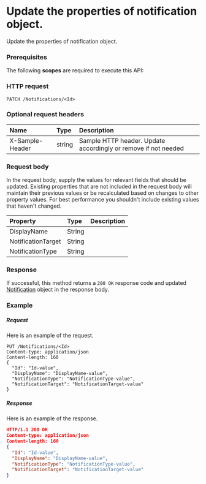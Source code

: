 # Update the properties of notification object.

Update the properties of notification object.
### Prerequisites
The following **scopes** are required to execute this API: 
### HTTP request
<!-- { "blockType": "ignored" } -->
```http
PATCH /Notifications/<Id>
```
### Optional request headers
| Name       | Type | Description|
|:-----------|:------|:----------|
| X-Sample-Header  | string  | Sample HTTP header. Update accordingly or remove if not needed|

### Request body
In the request body, supply the values for relevant fields that should be updated. Existing properties that are not included in the request body will maintain their previous values or be recalculated based on changes to other property values. For best performance you shouldn't include existing values that haven't changed.

| Property	   | Type	|Description|
|:---------------|:--------|:----------|
|DisplayName|String||
|NotificationTarget|String||
|NotificationType|String||

### Response
If successful, this method returns a `200 OK` response code and updated [Notification](../resources/notification.md) object in the response body.
### Example
##### Request
Here is an example of the request.
<!-- {
  "blockType": "request",
  "name": "update_notification"
}-->
```http
PUT /Notifications/<Id>
Content-type: application/json
Content-length: 160
{
  "Id": "Id-value",
  "DisplayName": "DisplayName-value",
  "NotificationType": "NotificationType-value",
  "NotificationTarget": "NotificationTarget-value"
}
```
##### Response
<!-- {
  "blockType": "response",
  "truncated": false,
  "@odata.type": "notification"
} -->
Here is an example of the response.
```json
HTTP/1.1 200 OK
Content-type: application/json
Content-length: 160
{
  "Id": "Id-value",
  "DisplayName": "DisplayName-value",
  "NotificationType": "NotificationType-value",
  "NotificationTarget": "NotificationTarget-value"
}
```

<!-- uuid: 7f6dbacd-3a28-4849-9895-7685a0aadbee
2015-10-16 22:29:34 UTC -->
<!-- {
  "type": "#page.annotation",
  "description": "Update the properties of notification object.",
  "keywords": "",
  "section": "documentation",
  "tocPath": ""
}-->